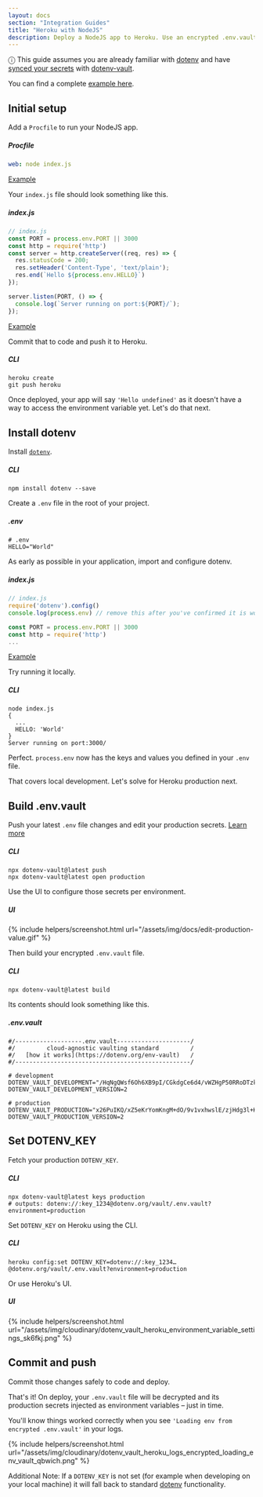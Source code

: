 ```yaml
---
layout: docs
section: "Integration Guides"
title: "Heroku with NodeJS"
description: Deploy a NodeJS app to Heroku. Use an encrypted .env.vault file to secure and deploy your secrets to Heroku.
---
```


<div class="alert alert-info">ⓘ This guide assumes you are already familiar with <a href="https://github.com/motdotla/dotenv">dotenv</a> and have <a href="/docs/tutorials/sync">synced your secrets</a> with <a href="https://github.com/dotenv-org/dotenv-vault">dotenv-vault</a>.</div>

You can find a complete [example here](https://github.com/dotenv-org/examples/tree/master/heroku-nodejs).

## Initial setup

Add a `Procfile` to run your NodeJS app.

##### Procfile
```yaml
web: node index.js
```
[Example](https://github.com/dotenv-org/examples/blob/master/heroku-nodejs/Procfile)

Your `index.js` file should look something like this.

##### index.js
```js
// index.js
const PORT = process.env.PORT || 3000
const http = require('http')
const server = http.createServer((req, res) => {
  res.statusCode = 200;
  res.setHeader('Content-Type', 'text/plain');
  res.end(`Hello ${process.env.HELLO}`)
});

server.listen(PORT, () => {
  console.log(`Server running on port:${PORT}/`);
});
```
[Example](https://github.com/dotenv-org/examples/blob/master/heroku-nodejs/index.js)

Commit that to code and push it to Heroku.

##### CLI

```shell
heroku create
git push heroku
```

Once deployed, your app will say `'Hello undefined'` as it doesn't have a way to access the environment variable yet. Let's do that next.

## Install dotenv

Install [`dotenv`](https://github.com/motdotla/dotenv).

##### CLI
```shell
npm install dotenv --save
```

Create a `.env` file in the root of your project.

##### .env
```shell
# .env
HELLO="World"
```

As early as possible in your application, import and configure dotenv.

##### index.js
```js
// index.js
require('dotenv').config()
console.log(process.env) // remove this after you've confirmed it is working

const PORT = process.env.PORT || 3000
const http = require('http')
...
```
[Example](https://github.com/dotenv-org/examples/blob/master/heroku-nodejs/index.js#L2)

Try running it locally.

##### CLI
```shell
node index.js
{
  ...
  HELLO: 'World'
}
Server running on port:3000/
```

Perfect. `process.env` now has the keys and values you defined in your `.env` file.

That covers local development. Let's solve for Heroku production next.

## Build .env.vault

Push your latest `.env` file changes and edit your production secrets. [Learn more](/docs/tutorials/sync)

##### CLI
```shell
npx dotenv-vault@latest push
npx dotenv-vault@latest open production
```

Use the UI to configure those secrets per environment.

##### UI
{% include helpers/screenshot.html url="/assets/img/docs/edit-production-value.gif" %}

Then build your encrypted `.env.vault` file.

##### CLI
```shell
npx dotenv-vault@latest build
```

Its contents should look something like this.

##### .env.vault
```shell
#/-------------------.env.vault---------------------/
#/         cloud-agnostic vaulting standard         /
#/   [how it works](https://dotenv.org/env-vault)   /
#/--------------------------------------------------/

# development
DOTENV_VAULT_DEVELOPMENT="/HqNgQWsf6Oh6XB9pI/CGkdgCe6d4/vWZHgP50RRoDTzkzPQk/xOaQs="
DOTENV_VAULT_DEVELOPMENT_VERSION=2

# production
DOTENV_VAULT_PRODUCTION="x26PuIKQ/xZ5eKrYomKngM+dO/9v1vxhwslE/zjHdg3l+H6q6PheB5GVDVIbZg=="
DOTENV_VAULT_PRODUCTION_VERSION=2
```

## Set DOTENV_KEY

Fetch your production `DOTENV_KEY`.

##### CLI
```shell
npx dotenv-vault@latest keys production
# outputs: dotenv://:key_1234@dotenv.org/vault/.env.vault?environment=production
```

Set `DOTENV_KEY` on Heroku using the CLI.

##### CLI
```shell
heroku config:set DOTENV_KEY=dotenv://:key_1234…@dotenv.org/vault/.env.vault?environment=production
```

Or use Heroku's UI.

##### UI
{% include helpers/screenshot.html url="/assets/img/cloudinary/dotenv_vault_heroku_environment_variable_settings_sk6fkj.png" %}

## Commit and push

Commit those changes safely to code and deploy.

That's it! On deploy, your `.env.vault` file will be decrypted and its production secrets injected as environment variables – just in time.

You'll know things worked correctly when you see `'Loading env from encrypted .env.vault'` in your logs.

{% include helpers/screenshot.html url="/assets/img/cloudinary/dotenv_vault_heroku_logs_encrypted_loading_env_vault_qbwich.png" %}

Additional Note: If a `DOTENV_KEY` is not set (for example when developing on your local machine) it will fall back to standard [dotenv](https://github.com/motdotla/dotenv) functionality.

